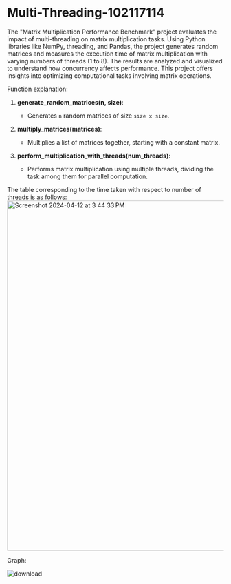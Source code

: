 # Multi-Threading-102117114

The "Matrix Multiplication Performance Benchmark" project evaluates the impact of multi-threading on matrix multiplication tasks. Using Python libraries like NumPy, threading, and Pandas, the project generates random matrices and measures the execution time of matrix multiplication with varying numbers of threads (1 to 8). The results are analyzed and visualized to understand how concurrency affects performance. This project offers insights into optimizing computational tasks involving matrix operations.

Function explanation:
1. **generate_random_matrices(n, size)**:
   - Generates `n` random matrices of size `size x size`.

2. **multiply_matrices(matrices)**:
   - Multiplies a list of matrices together, starting with a constant matrix.

3. **perform_multiplication_with_threads(num_threads)**:
   - Performs matrix multiplication using multiple threads, dividing the task among them for parallel computation.

The table corresponding to the time taken with respect to number of threads is as follows:
<img width="813" alt="Screenshot 2024-04-12 at 3 44 33 PM" src="https://github.com/ThatSpaceCowboy/Multi-Threading-102117114/assets/41112158/51c89bbb-28f5-4e67-a88c-db5f63df7b96">

Graph:

![download](https://github.com/ThatSpaceCowboy/Multi-Threading-102117114/assets/41112158/83a9d656-9f81-4e37-bf75-c14998ca6874)
